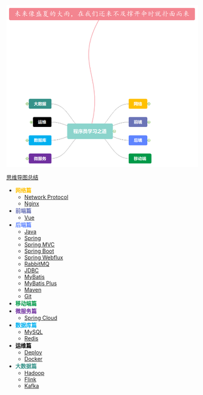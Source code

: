 <img src="README/image-20231108204551666.png" alt="image-20231108204551666" style="zoom:67%;" />

[思维导图总结](R~U~N.emmx)

- <font color="#FFC000">**网络篇**</font>
  - [Network Protocol](Network/network-protocol.md)
  - [Nginx](Network/nginx.md)
- <font color="#6b74b7">**前端篇**</font>
  - [Vue](Vue/vue.md)
- <font color="#5e84ff">**后端篇**</font>
  - [Java](Java/java.md)
  - [Spring](Spring/spring.md)
  - [Spring MVC](Spring/Spring-mvc.md)
  - [Spring Boot](Spring/spring-boot.md)
  - [Spring Webflux](Spring/spring-webflux.md)
  - [RabbitMQ](MessageQueue/rabbitmq.md)
  - [JDBC](RelationalDatabase/jdbc.md)
  - [MyBatis](RelationalDatabase/mybatis.md)
  - [MyBatis Plus](RelationalDatabase/mybatis-plus.md)
  - [Maven](Tools/maven.md)
  - [Git](Tools/git.md)
- <font color="#009a49">**移动端篇**</font>
- <font color="#7030a0">**微服务篇**</font>
  - [Spring Cloud](Spring/spring-cloud.md)
- <font color="#00b0f0">**数据库篇**</font>
  - [MySQL](RelationalDatabase/mysql.md)
  - [Redis](NoSQL/redis.md)
- <font color="#000000">**运维篇**</font>
  - [Deploy](Deploy/deploy.md)
  - [Docker](Tools/docker.md)
- <font color="#369289">**大数据篇**</font>
  - [Hadoop](BigData/hadoop.md)
  - [Flink](BigData/flink.md)
  - [Kafka](MessageQueue/kafka.md)





